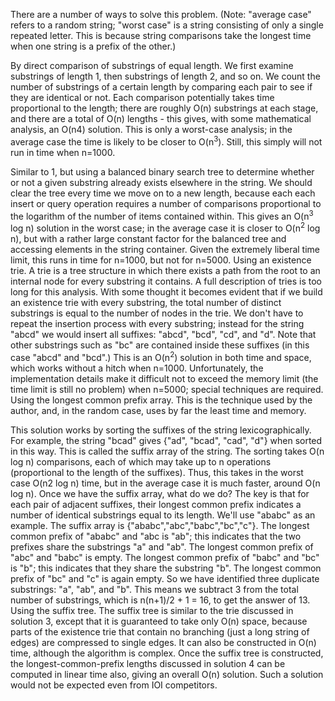There are a number of ways to solve this problem. (Note: "average case" refers to a random string; "worst case" is a 
string consisting of only a single repeated letter. This is because string comparisons take the longest time when one string is a
prefix of the other.)

By direct comparison of substrings of equal length. We first examine substrings of length 1, then substrings of length 2, and so on. 
We count the number of substrings of a certain length by comparing each pair to see if they are identical or not. 
Each comparison potentially takes time proportional to the length; there are roughly O(n) substrings at each stage, and there are a 
total of O(n) lengths - this gives, with some mathematical analysis, an O(n4) solution. This is only a worst-case analysis; 
in the average case the time is likely to be closer to O(n<sup>3</sup>). Still, this simply will not run in time when n=1000.

Similar to 1, but using a balanced binary search tree to determine whether or not a given substring already exists elsewhere in the string. 
We should clear the tree every time we move on to a new length, because each each insert or query operation requires a number of 
comparisons proportional to the logarithm of the number of items contained within. This gives an O(n<sup>3</sup> log n) solution in the worst case; 
in the average case it is closer to O(n<sup>2</sup> log n), but with a rather large constant factor for the balanced tree and accessing elements 
in the string container. Given the extremely liberal time limit, this runs in time for n=1000, but not for n=5000.
Using an existence trie. A trie is a tree structure in which there exists a path from the root to an internal node for every substring it 
contains. A full description of tries is too long for this analysis. With some thought it becomes evident that if we build an existence 
trie with every substring, the total number of distinct substrings is equal to the number of nodes in the trie. We don't have to repeat 
the insertion process with every substring; instead for the string "abcd" we would insert all suffixes: "abcd", "bcd", "cd", and "d". 
Note that other substrings such as "bc" are contained inside these suffixes (in this case "abcd" and "bcd".) 
  This is an O(n<sup>2</sup>) solution in both time and space, which works without a hitch when n=1000. 
Unfortunately, the implementation details make it difficult not to exceed the memory limit 
(the time limit is still no problem) when n=5000; special techniques are required.
Using the longest common prefix array. This is the technique used by the author, and, in the random case, 
uses by far the least time and memory.

This solution works by sorting the suffixes of the string lexicographically. For example, the string "bcad" gives 
{"ad", "bcad", "cad", "d"} when sorted in this way. This is called the suffix array of the string. The sorting takes O(n log n) 
comparisons, each of which may take up to n operations (proportional to the length of the suffixes).
Thus, this takes in the worst case O(n2 log n) time, but in the average case it is much faster, around O(n log n).
Once we have the suffix array, what do we do? The key is that for each pair of adjacent suffixes, 
their longest common prefix indicates a number of identical substrings equal to its length. We'll use "ababc" as an example. 
The suffix array is {"ababc","abc","babc","bc","c"}. The longest common prefix of "ababc" and "abc is "ab"; 
this indicates that the two prefixes share the substrings "a" and "ab". The longest common prefix of "abc" and "babc" is empty. 
The longest common prefix of "babc" and "bc" is "b"; this indicates that they share the substring "b". The longest common prefix of "bc" 
and "c" is again empty. So we have identified three duplicate substrings: "a", "ab", and "b". This means we subtract 3 from the total 
number of substrings, which is n(n+1)/2 + 1 = 16, to get the answer of 13.
Using the suffix tree. The suffix tree is similar to the trie discussed in solution 3, except that it is guaranteed to take only O(n) 
space, because parts of the existence trie that contain no branching (just a long string of edges) are compressed to single edges. 
It can also be constructed in O(n) time, although the algorithm is complex. Once the suffix tree is constructed, 
the longest-common-prefix lengths discussed in solution 4 can be computed in linear time also, giving an overall O(n) solution. 
Such a solution would not be expected even from IOI competitors.
